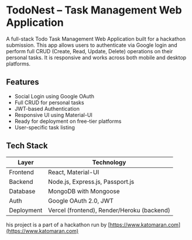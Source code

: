 # TodoNest – Task Management Web Application

A full-stack Todo Task Management Web Application built for a hackathon submission. This app allows users to authenticate via Google login and perform full CRUD (Create, Read, Update, Delete) operations on their personal tasks. It is responsive and works across both mobile and desktop platforms.

## Features

- Social Login using Google OAuth
- Full CRUD for personal tasks
- JWT-based Authentication
- Responsive UI using Material-UI
- Ready for deployment on free-tier platforms
- User-specific task listing

## Tech Stack

| Layer     | Technology                      |
|-----------|----------------------------------|
| Frontend  | React, Material-UI               |
| Backend   | Node.js, Express.js, Passport.js |
| Database  | MongoDB with Mongoose            |
| Auth      | Google OAuth 2.0, JWT            |
| Deployment| Vercel (frontend), Render/Heroku (backend) |

his project is a part of a hackathon run by [https://www.katomaran.com](https://www.katomaran.com)

